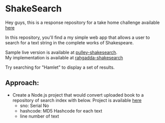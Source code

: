 # ShakeSearch

Hey guys, this is a response repository for a take home challenge available [here](https://github.com/ProlificLabs/shakesearch)

In this repository, you'll find a my simple web app that allows a user to search for a text string in the complete works of Shakespeare.

Sample live version is available at [pulley-shakesearch](https://pulley-shakesearch.herokuapp.com/).   
My implementation is available at [rahgadda-shakesearch]()   

Try searching for "Hamlet" to display a set of results.

## Approach:
- Create a Node.js project that would convert uploaded book to a repository of search index with below. Project is available [here](./scanbooks)
  - sno: Serial No 
  - hashcode: MD5 Hashcode for each text
  - line number of text